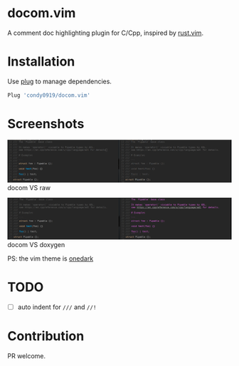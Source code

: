 docom.vim
========

A comment doc highlighting plugin for C/Cpp, inspired by [rust.vim](https://github.com/rust-lang/rust.vim/).

# Installation

Use [plug](https://github.com/junegunn/vim-plug) to manage dependencies.

```bash
Plug 'condy0919/docom.vim'
```

# Screenshots

![docom vs raw](https://raw.githubusercontent.com/condy0919/docom.vim/master/static/docom_vs_raw.png)
docom VS raw

![docom vs doxygen](https://raw.githubusercontent.com/condy0919/docom.vim/master/static/docom_vs_doxygen.png)
docom VS doxygen

PS: the vim theme is [onedark](https://github.com/joshdick/onedark.vim)

# TODO

- [ ] auto indent for `///` and `//!`

# Contribution

PR welcome.
